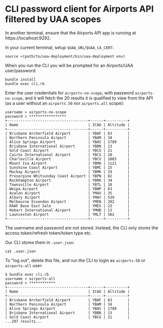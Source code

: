 # CLI password client for Airports API filtered by UAA scopes

In another terminal, ensure that the Airports API app is running at https://localhost:9292.

In your current terminal, setup `$UAA_URL`/`$UAA_CA_CERT`:

```text
source <(path/to/uaa-deployment/bin/uaa-deployment env)
```


When you run the CLI you will be prompted for an Airports/UAA user/password:

```text
bundle install
bundle exec cli.rb
```

Enter the user credentials for `airports-no-scope`, with password `airports-no-scope`, and it will fetch the 20 results it is qualified to view from the API (as a user without an `airports.50` nor `airports.all` scope):

```text
username > airports-no-scope
password > *****************
+-------------------------------------+------+----------+
| Name                                | ICAO | Altitude |
+-------------------------------------+------+----------+
| Brisbane Archerfield Airport        | YBAF | 63       |
| Northern Peninsula Airport          | YBAM | 34       |
| Alice Springs Airport               | YBAS | 1789     |
| Brisbane International Airport      | YBBN | 13       |
| Gold Coast Airport                  | YBCG | 21       |
| Cairns International Airport        | YBCS | 10       |
| Charleville Airport                 | YBCV | 1003     |
| Mount Isa Airport                   | YBMA | 1121     |
| Sunshine Coast Airport              | YBMC | 15       |
| Mackay Airport                      | YBMK | 19       |
| Proserpine Whitsunday Coast Airport | YBPN | 82       |
| Rockhampton Airport                 | YBRK | 34       |
| Townsville Airport                  | YBTL | 18       |
| Weipa Airport                       | YBWP | 63       |
| Avalon Airport                      | YMAV | 35       |
| Albury Airport                      | YMAY | 539      |
| Melbourne Essendon Airport          | YMEN | 282      |
| RAAF Base East Sale                 | YMES | 23       |
| Hobart International Airport        | YMHB | 13       |
| Launceston Airport                  | YMLT | 562      |
+-------------------------------------+------+----------+
```

The username and password are not stored. Instead, the CLI only stores the access token/refresh token/token type etc.

Our CLI stores them in `.user.json`:

```text
cat .user.json
```

To "log out", delete this file, and run the CLI to login as `airports-50` or `airports-all` user:

```text
$ bundle exec cli.rb
username > airports-all
password > ************
+-------------------------------------+------+----------+
| Name                                | ICAO | Altitude |
+-------------------------------------+------+----------+
| Brisbane Archerfield Airport        | YBAF | 63       |
| Northern Peninsula Airport          | YBAM | 34       |
| Alice Springs Airport               | YBAS | 1789     |
| Brisbane International Airport      | YBBN | 13       |
| Gold Coast Airport                  | YBCG | 21       |
...297 results...
```